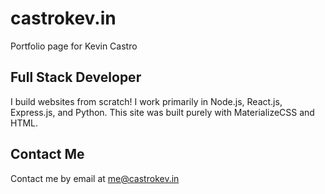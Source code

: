 # castrokev.in

Portfolio page for Kevin Castro

## Full Stack Developer
I build websites from scratch! I work primarily in Node.js, React.js, Express.js, and Python.  This site was built purely with MaterializeCSS and HTML.

## Contact Me

Contact me by email at me@castrokev.in